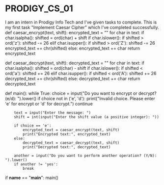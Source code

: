 # PRODIGY_CS_01
I am an intern in Prodigy Info Tech and I've given tasks to complete. This is my first task "Implement Caesar Cipher" which I've completed successfully.
def caesar_encrypt(text, shift):
    encrypted_text = ""
    for char in text:
        if char.isalpha():
            shifted = ord(char) + shift
            if char.islower():
                if shifted > ord('z'):
                    shifted -= 26
            elif char.isupper():
                if shifted > ord('Z'):
                    shifted -= 26
            encrypted_text += chr(shifted)
        else:
            encrypted_text += char
    return encrypted_text

def caesar_decrypt(text, shift):
    decrypted_text = ""
    for char in text:
        if char.isalpha():
            shifted = ord(char) - shift
            if char.islower():
                if shifted < ord('a'):
                    shifted += 26
            elif char.isupper():
                if shifted < ord('A'):
                    shifted += 26
            decrypted_text += chr(shifted)
        else:
            decrypted_text += char
    return decrypted_text

def main():
    while True:
        choice = input("Do you want to encrypt or decrypt? (e/d): ").lower()
        if choice not in ('e', 'd'):
            print("Invalid choice. Please enter 'e' for encrypt or 'd' for decrypt.")
            continue

        text = input("Enter the message: ")
        shift = int(input("Enter the shift value (a positive integer): "))

        if choice == 'e':
            encrypted_text = caesar_encrypt(text, shift)
            print("Encrypted text:", encrypted_text)
        else:
            decrypted_text = caesar_decrypt(text, shift)
            print("Decrypted text:", decrypted_text)

        another = input("Do you want to perform another operation? (Y/N): ").lower()
        if another != 'yes':
            break

if __name__ == "__main__":
    main()

